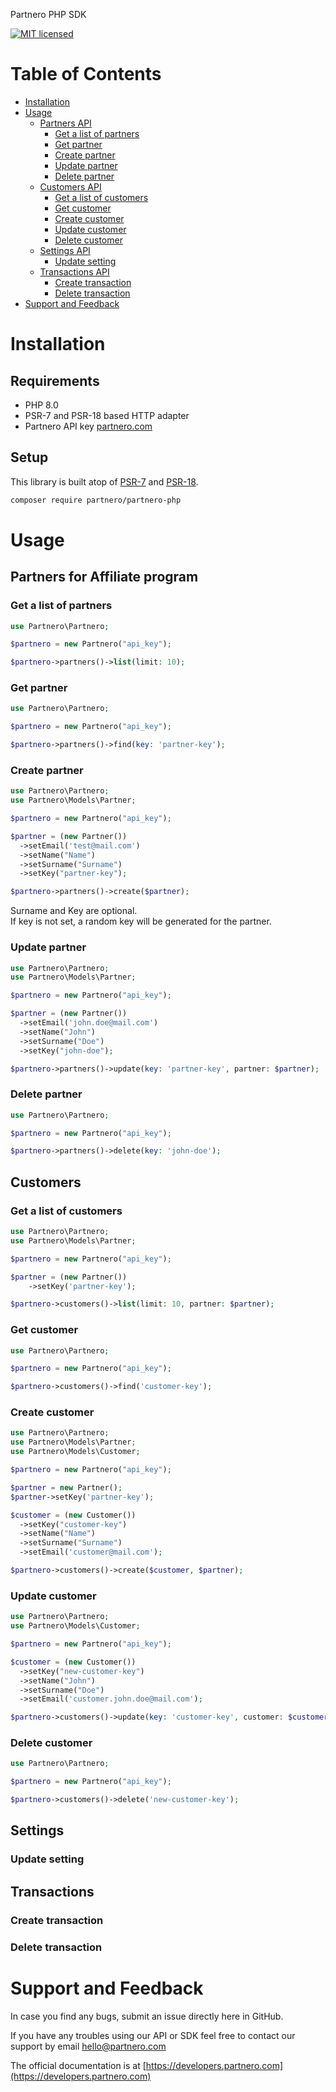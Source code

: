 Partnero PHP SDK

[![MIT licensed](https://img.shields.io/badge/license-MIT-blue.svg)](/LICENSE)

# Table of Contents

* [Installation](#installation)
* [Usage](#usage)
  * [Partners API](#partners-for-affiliate-program)
    * [Get a list of partners](#get-a-list-of-partners)
    * [Get partner](#get-partner)
    * [Create partner](#create-partner)
    * [Update partner](#update-partner)
    * [Delete partner](#delete-partner)
  * [Customers API](#customers)
    * [Get a list of customers](#get-a-list-of-customers)
    * [Get customer](#get-customer)
    * [Create customer](#create-customer)
    * [Update customer](#update-customer)
    * [Delete customer](#delete-customer)
  * [Settings API](#settings)
    * [Update setting](#update-setting)
  * [Transactions API](#transactions)
    * [Create transaction](#create-transaction)
    * [Delete transaction](#delete-transaction)
* [Support and Feedback](#support-and-feedback)




# Installation

## Requirements

- PHP 8.0
- PSR-7 and PSR-18 based HTTP adapter
- Partnero API key [partnero.com](https://www.partnero.com)

## Setup

This library is built atop of [PSR-7](https://www.php-fig.org/psr/psr-7/) and
[PSR-18](https://www.php-fig.org/psr/psr-18/).

```bash
composer require partnero/partnero-php
```

<a name="usage"></a>
# Usage

<a name="partners-api"></a>
## Partners for Affiliate program

<a name="get-a-list-of-partners"></a>
### Get a list of partners

```php
use Partnero\Partnero;

$partnero = new Partnero("api_key");

$partnero->partners()->list(limit: 10);
```

<a name="get-partner"></a>
### Get partner

```php
use Partnero\Partnero;

$partnero = new Partnero("api_key");

$partnero->partners()->find(key: 'partner-key');
```

<a name="create-partner"></a>
### Create partner

```php
use Partnero\Partnero;
use Partnero\Models\Partner;

$partnero = new Partnero("api_key");

$partner = (new Partner())
  ->setEmail('test@mail.com')
  ->setName("Name")
  ->setSurname("Surname")
  ->setKey("partner-key");

$partnero->partners()->create($partner);
```

Surname and Key are optional.  
If key is not set, a random key will be generated for the partner.

<a name="update-partner"></a>
### Update partner

```php
use Partnero\Partnero;
use Partnero\Models\Partner;

$partnero = new Partnero("api_key");

$partner = (new Partner())
  ->setEmail('john.doe@mail.com')
  ->setName("John")
  ->setSurname("Doe")
  ->setKey("john-doe");

$partnero->partners()->update(key: 'partner-key', partner: $partner);
```

<a name="delete-partner"></a>
### Delete partner

```php
use Partnero\Partnero;

$partnero = new Partnero("api_key");

$partnero->partners()->delete(key: 'john-doe');
```

<a name="customer-api"></a>
## Customers

<a name="get-a-list-of-customers"></a>
### Get a list of customers

```php
use Partnero\Partnero;
use Partnero\Models\Partner;

$partnero = new Partnero("api_key");

$partner = (new Partner())
    ->setKey('partner-key');

$partnero->customers()->list(limit: 10, partner: $partner);
```

<a name="get-customer"></a>
### Get customer

```php
use Partnero\Partnero;

$partnero = new Partnero("api_key");

$partnero->customers()->find('customer-key');
```

<a name="create-customer"></a>
### Create customer

```php
use Partnero\Partnero;
use Partnero\Models\Partner;
use Partnero\Models\Customer;

$partnero = new Partnero("api_key");

$partner = new Partner();
$partner->setKey('partner-key');

$customer = (new Customer())
  ->setKey("customer-key")
  ->setName("Name")
  ->setSurname("Surname")
  ->setEmail('customer@mail.com');

$partnero->customers()->create($customer, $partner);
```

<a name="update-customer"></a>
### Update customer

```php
use Partnero\Partnero;
use Partnero\Models\Customer;

$partnero = new Partnero("api_key");

$customer = (new Customer())
  ->setKey("new-customer-key")
  ->setName("John")
  ->setSurname("Doe")
  ->setEmail('customer.john.doe@mail.com');

$partnero->customers()->update(key: 'customer-key', customer: $customer);
```

<a name="delete-customer"></a>
### Delete customer

```php
use Partnero\Partnero;

$partnero = new Partnero("api_key");

$partnero->customers()->delete('new-customer-key');
```

<a name="settings-api"></a>
## Settings

<a name="update-setting"></a>
### Update setting

<a name="transactions-api"></a>
## Transactions

<a name="create-transcation"></a>
### Create transaction

<a name="delete-transcation"></a>
### Delete transaction

<a name="support-and-feedback"></a>
# Support and Feedback

In case you find any bugs, submit an issue directly here in GitHub.

If you have any troubles using our API or SDK feel free to contact our support by email [hello@partnero.com](mailto:hello@partnero.com)

The official documentation is at [https://developers.partnero.com](https://developers.partnero.com)